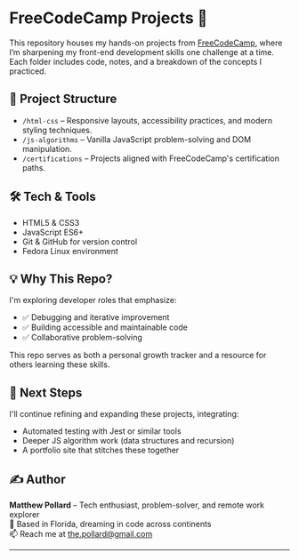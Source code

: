# FreeCodeCamp Projects 🚀

This repository houses my hands-on projects from [FreeCodeCamp](https://www.freecodecamp.org/), where I’m sharpening my front-end development skills one challenge at a time. Each folder includes code, notes, and a breakdown of the concepts I practiced.

## 📂 Project Structure

- `/html-css` – Responsive layouts, accessibility practices, and modern styling techniques.
- `/js-algorithms` – Vanilla JavaScript problem-solving and DOM manipulation.
- `/certifications` – Projects aligned with FreeCodeCamp's certification paths.

## 🛠 Tech & Tools

- HTML5 & CSS3
- JavaScript ES6+
- Git & GitHub for version control
- Fedora Linux environment

## 💡 Why This Repo?

I'm exploring developer roles that emphasize:
- ✅ Debugging and iterative improvement
- ✅ Building accessible and maintainable code
- ✅ Collaborative problem-solving

This repo serves as both a personal growth tracker and a resource for others learning these skills.

## 📌 Next Steps

I'll continue refining and expanding these projects, integrating:
- Automated testing with Jest or similar tools
- Deeper JS algorithm work (data structures and recursion)
- A portfolio site that stitches these together

## ✍️ Author

**Matthew Pollard** – Tech enthusiast, problem-solver, and remote work explorer  
📍 Based in Florida, dreaming in code across continents  
📫 Reach me at [the.pollard@gmail.com](mailto:the.pollard@gmail.com)

---

